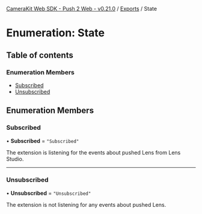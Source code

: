 [CameraKit Web SDK - Push 2 Web - v0.21.0](../README.md) / [Exports](../modules.md) / State

# Enumeration: State

## Table of contents

### Enumeration Members

- [Subscribed](State.md#subscribed)
- [Unsubscribed](State.md#unsubscribed)

## Enumeration Members

### Subscribed

• **Subscribed** = ``"Subscribed"``

The extension is listening for the events about pushed Lens from Lens Studio.

___

### Unsubscribed

• **Unsubscribed** = ``"Unsubscribed"``

The extension is not listening for any events about pushed Lens.
